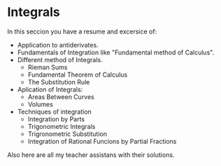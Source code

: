 # Integrals

In this seccion you have a resume and excersice of:
- Application to antiderivates.
- Fundamentals of Integration like "Fundamental method of Calculus".
- Different method of Integrals.
   - Rieman Sums
   - Fundamental Theorem of Calculus
   - The Substitution Rule
- Aplication of Integrals:
   - Areas Between Curves
   - Volumes
- Techniques of integration
   - Integration by Parts
   - Trigonometric Integrals
   - Trigronometric Substitution
   - Integration of Rational Funcions by Partial Fractions
   
Also here are all my teacher assistans with their solutions.
